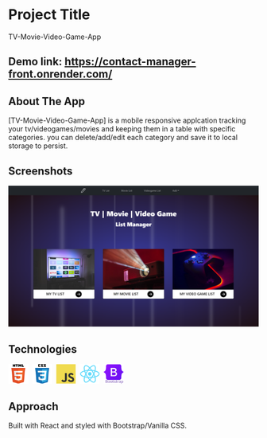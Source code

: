 # Project Title

TV-Movie-Video-Game-App

## Demo link: https://contact-manager-front.onrender.com/

<!-- Access my site at [google.com](https://google.com) -->

## About The App

[TV-Movie-Video-Game-App] is a mobile responsive applcation tracking your tv/videogames/movies and keeping them in a table with specific categories. you can delete/add/edit each category and save it to local storage to persist.

## Screenshots

![](screenshots/home.png)

## Technologies

<img src="https://github.com/devicons/devicon/blob/master/icons/html5/html5-original-wordmark.svg" title="html5" alt="html5" width="40" height="40"/>&nbsp;
<img src="https://github.com/devicons/devicon/blob/master/icons/css3/css3-original-wordmark.svg" title="css3" alt="css3" width="40" height="40"/>&nbsp;
<img src="https://github.com/devicons/devicon/blob/master/icons/javascript/javascript-original.svg" title="javascript" alt="javascript" width="40" height="40"/>&nbsp;
<img src="https://github.com/devicons/devicon/blob/master/icons/react/react-original.svg" title="React" alt="React" width="40" height="40"/>&nbsp;
<img src="https://github.com/devicons/devicon/blob/master/icons/bootstrap/bootstrap-original-wordmark.svg" title="React" alt="React" width="40" height="40"/>&nbsp;

## Approach

Built with React and styled with Bootstrap/Vanilla CSS.
